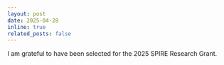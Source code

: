 ```yaml
---
layout: post
date: 2025-04-28
inline: true
related_posts: false
---
```


I am grateful to have been selected for the 2025 SPIRE Research Grant.